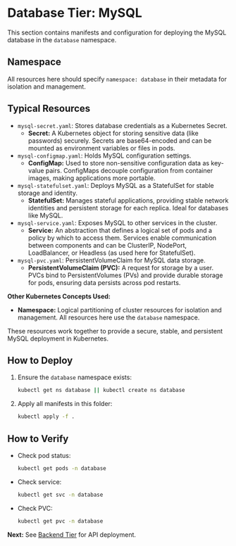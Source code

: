 # Database Tier: MySQL

This section contains manifests and configuration for deploying the MySQL database in the `database` namespace.

## Namespace
All resources here should specify `namespace: database` in their metadata for isolation and management.

## Typical Resources

- `mysql-secret.yaml`: Stores database credentials as a Kubernetes Secret.
  - **Secret:** A Kubernetes object for storing sensitive data (like passwords) securely. Secrets are base64-encoded and can be mounted as environment variables or files in pods.
- `mysql-configmap.yaml`: Holds MySQL configuration settings.
  - **ConfigMap:** Used to store non-sensitive configuration data as key-value pairs. ConfigMaps decouple configuration from container images, making applications more portable.
- `mysql-statefulset.yaml`: Deploys MySQL as a StatefulSet for stable storage and identity.
  - **StatefulSet:** Manages stateful applications, providing stable network identities and persistent storage for each replica. Ideal for databases like MySQL.
- `mysql-service.yaml`: Exposes MySQL to other services in the cluster.
  - **Service:** An abstraction that defines a logical set of pods and a policy by which to access them. Services enable communication between components and can be ClusterIP, NodePort, LoadBalancer, or Headless (as used here for StatefulSet).
- `mysql-pvc.yaml`: PersistentVolumeClaim for MySQL data storage.
  - **PersistentVolumeClaim (PVC):** A request for storage by a user. PVCs bind to PersistentVolumes (PVs) and provide durable storage for pods, ensuring data persists across pod restarts.

**Other Kubernetes Concepts Used:**
- **Namespace:** Logical partitioning of cluster resources for isolation and management. All resources here use the `database` namespace.

These resources work together to provide a secure, stable, and persistent MySQL deployment in Kubernetes.

## How to Deploy
1. Ensure the `database` namespace exists:
   ```sh
   kubectl get ns database || kubectl create ns database
   ```
2. Apply all manifests in this folder:
   ```sh
   kubectl apply -f .
   ```

## How to Verify
- Check pod status:
  ```sh
  kubectl get pods -n database
  ```
- Check service:
  ```sh
  kubectl get svc -n database
  ```
- Check PVC:
  ```sh
  kubectl get pvc -n database
  ```

**Next:** See [Backend Tier](../backend/README.md) for API deployment.
